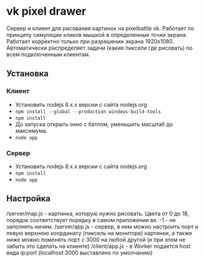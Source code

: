 # vk pixel drawer
Сервер и клиент для рисования картинок на pixelbattle vk. Работает по принципу симуляции кликов мышкой в определенные точки экрана. Работает корректно только при разрешении экрана 1920x1080. Автоматически распределяет задачи (какие пиксели где рисовать) по всем подключенным клиентам.

## Установка

### Клиент
- Установить nodejs 8.x.x версии с сайта nodejs.org
- ```npm install --global --production windows-build-tools```
- ```npm install```
- До запуска открыть окно с батлом, уменьшить масштаб до максимума.
- ```node app```

### Сервер
- Установить nodejs 8.x.x версии с сайта nodejs.org
- ```npm install```
- ```node app```

## Настройка
/server/map.js - картинка, которую нужно рисовать. Цвета от 0 до 18, порядок соответствует порядку в самом приложении вк. -1 - не заполнять ничем.
/server/app.js - сервер, в нем можно настроить порт и левую верхнюю координату (пиксель на мониторе) картинки, а также ниже можно поменять порт с 3000 на любой другой (и при этом не забыть это сделать на клиенте)
/client/app.js - в Worker подается host вида ip:port (localhost:3000 выставлено по умолчанию)